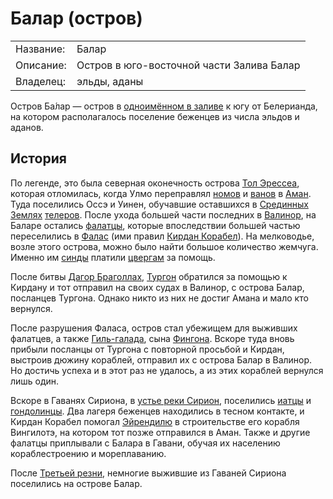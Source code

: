 # Балар (остров)

|           |                                           |
|-----------|-------------------------------------------|
|Название:  |Балар                                      |
|Описание:  |Остров в юго-восточной части Залива Балар  |
|Владелец:  |эльды, аданы                               |  

Остров Ба́лар — остров в [одноимённом в заливе](Залив%20Балар.md) к югу от
Белерианда, на котором располагалось поселение беженцев из числа эльдов и
аданов.

## История

По легенде, это была северная оконечность острова [Тол Эрессеа](), которая
отломилась, когда Улмо переправлял [номов](Народы/номы.md) и
[ванов](Народы/ваны.md) в [Аман](). Туда поселились Оссэ и Уинен, обучавшие
оставшихся в [Срединных Землях](Срединные%20Земли.md)
[телеров](Народы/телеры.md). После ухода большей части последних в [Валинор](),
на Баларе остались [фалатцы](Народы/фалатцы.md), которые впоследствии большей
частью переселились в [Фалас](Фалас.md) (ими правил
[Кирдан Корабел](Личности/Кирдан.md)). На мелководье, возле этого острова,
можно было найти большое количество жемчуга. Именно им [синды](Народы/синды.md)
платили [цвергам](Народы/цверги.md) за помощь.

После битвы [Дагор Браголлах](Войны/Четвертая%20Война.md),
[Тургон](Личности/Тургон.md) обратился за помощью к Кирдану и тот отправил на
своих судах в Валинор, с острова Балар, посланцев Тургона. Однако никто из них
не достиг Амана и мало кто вернулся.

После разрушения Фаласа, остров стал убежищем для выживших фалатцев, а также
[Гиль-галада](Личности/Гиль-Галад.md), сына [Фингона](Личности/Фингон.md).
Вскоре туда вновь прибыли посланцы от Тургона с повторной просьбой и Кирдан,
выстроив дюжину кораблей, отправил их с острова Балар в Валинор. Но достичь
успеха и в этот раз не удалось, а из этих кораблей вернулся лишь один.

Вскоре в Гаванях Сириона, в [устье реки Сирион](Устье%20Сириона.md), поселились
[иатцы](Народы/иатцы.md) и [гондолинцы](Народы/гондолинцы.md). Два лагеря
беженцев находились в тесном контакте, и Кирдан Корабел помогал
[Эйрендилю](Личности/Эйрендил.md) в строительстве его корабля Вингилотэ, на
котором тот позже отправился в Аман. Также и другие фалатцы приплывали с Балара
в Гавани, обучая их населению кораблестроению и мореплаванию.

После [Третьей резни](Войны/Третья%20Резня.md), немногие выжившие из Гаваней
Сириона поселились на острове Балар.
